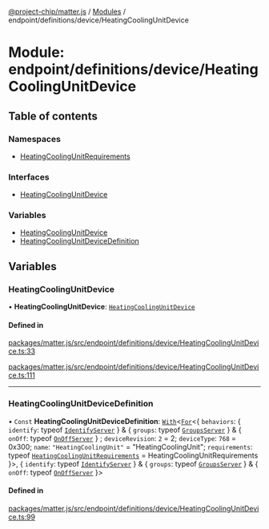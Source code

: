 [@project-chip/matter.js](../README.md) / [Modules](../modules.md) / endpoint/definitions/device/HeatingCoolingUnitDevice

# Module: endpoint/definitions/device/HeatingCoolingUnitDevice

## Table of contents

### Namespaces

- [HeatingCoolingUnitRequirements](endpoint_definitions_device_HeatingCoolingUnitDevice.HeatingCoolingUnitRequirements.md)

### Interfaces

- [HeatingCoolingUnitDevice](../interfaces/endpoint_definitions_device_HeatingCoolingUnitDevice.HeatingCoolingUnitDevice.md)

### Variables

- [HeatingCoolingUnitDevice](endpoint_definitions_device_HeatingCoolingUnitDevice.md#heatingcoolingunitdevice)
- [HeatingCoolingUnitDeviceDefinition](endpoint_definitions_device_HeatingCoolingUnitDevice.md#heatingcoolingunitdevicedefinition)

## Variables

### HeatingCoolingUnitDevice

• **HeatingCoolingUnitDevice**: [`HeatingCoolingUnitDevice`](../interfaces/endpoint_definitions_device_HeatingCoolingUnitDevice.HeatingCoolingUnitDevice.md)

#### Defined in

[packages/matter.js/src/endpoint/definitions/device/HeatingCoolingUnitDevice.ts:33](https://github.com/project-chip/matter.js/blob/3adaded6/packages/matter.js/src/endpoint/definitions/device/HeatingCoolingUnitDevice.ts#L33)

[packages/matter.js/src/endpoint/definitions/device/HeatingCoolingUnitDevice.ts:111](https://github.com/project-chip/matter.js/blob/3adaded6/packages/matter.js/src/endpoint/definitions/device/HeatingCoolingUnitDevice.ts#L111)

___

### HeatingCoolingUnitDeviceDefinition

• `Const` **HeatingCoolingUnitDeviceDefinition**: [`With`](node_export._internal_.md#with)\<[`For`](behavior_cluster_export._internal_.EndpointType.md#for)\<\{ `behaviors`: \{ `identify`: typeof [`IdentifyServer`](behavior_definitions_identify_export.IdentifyServer.md)  } & \{ `groups`: typeof [`GroupsServer`](../classes/behavior_definitions_groups_export.GroupsServer.md)  } & \{ `onOff`: typeof [`OnOffServer`](behavior_definitions_on_off_export.OnOffServer.md)  } ; `deviceRevision`: ``2`` = 2; `deviceType`: ``768`` = 0x300; `name`: ``"HeatingCoolingUnit"`` = "HeatingCoolingUnit"; `requirements`: typeof [`HeatingCoolingUnitRequirements`](endpoint_definitions_device_HeatingCoolingUnitDevice.HeatingCoolingUnitRequirements.md) = HeatingCoolingUnitRequirements }\>, \{ `identify`: typeof [`IdentifyServer`](behavior_definitions_identify_export.IdentifyServer.md)  } & \{ `groups`: typeof [`GroupsServer`](../classes/behavior_definitions_groups_export.GroupsServer.md)  } & \{ `onOff`: typeof [`OnOffServer`](behavior_definitions_on_off_export.OnOffServer.md)  }\>

#### Defined in

[packages/matter.js/src/endpoint/definitions/device/HeatingCoolingUnitDevice.ts:99](https://github.com/project-chip/matter.js/blob/3adaded6/packages/matter.js/src/endpoint/definitions/device/HeatingCoolingUnitDevice.ts#L99)
